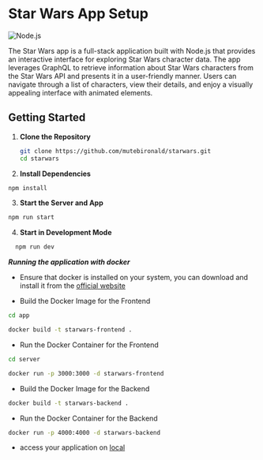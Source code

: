 # Star Wars App Setup

![Node.js](https://img.shields.io/badge/Node.js-v16.15.1-green)

The Star Wars app is a full-stack application built with Node.js that provides an interactive interface for exploring Star Wars character data. The app leverages GraphQL to retrieve information about Star Wars characters from the Star Wars API and presents it in a user-friendly manner. Users can navigate through a list of characters, view their details, and enjoy a visually appealing interface with animated elements.

## Getting Started

1. **Clone the Repository**
   ```sh
   git clone https://github.com/mutebironald/starwars.git
   cd starwars
   ```

2. **Install Dependencies**
  ```sh
  npm install
  ```
3. **Start the Server and App**
  ```sh
  npm run start
  ```

4. **Start in Development Mode**
```sh
  npm run dev
```

*****Running the application with docker*****
- Ensure that docker is installed on your system, you can download and install it from the [official website](https://www.docker.com/get-started)

- Build the Docker Image for the Frontend
```sh
cd app
```
```sh
docker build -t starwars-frontend .
```

- Run the Docker Container for the Frontend
```sh
cd server
```
```sh
docker run -p 3000:3000 -d starwars-frontend
```

- Build the Docker Image for the Backend
```sh
docker build -t starwars-backend .
```

- Run the Docker Container for the Backend
```sh
docker run -p 4000:4000 -d starwars-backend
```

- access your application on [local](http://localhost:3000)
